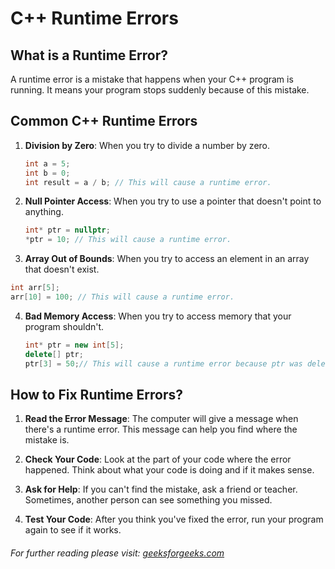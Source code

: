 # C++ Runtime Errors

## What is a Runtime Error?

A runtime error is a mistake that happens when your C++ program is running. It means your program stops suddenly because of this mistake.

## Common C++ Runtime Errors

1. **Division by Zero**: When you try to divide a number by zero.
   ```cpp
   int a = 5;
   int b = 0;
   int result = a / b; // This will cause a runtime error.

2. **Null Pointer Access**: When you try to use a pointer that doesn't point to anything.

    ```cpp
    int* ptr = nullptr;
    *ptr = 10; // This will cause a runtime error.
    ```
3. **Array Out of Bounds**: When you try to access an element in an array that doesn't exist.

```cpp
int arr[5];
arr[10] = 100; // This will cause a runtime error.
```

4. **Bad Memory Access**: When you try to access memory that your program shouldn't.
    
    ```cpp  
    int* ptr = new int[5];
    delete[] ptr;
    ptr[3] = 50;// This will cause a runtime error because ptr was deleted.
    ``` 


## How to Fix Runtime Errors?

1. **Read the Error Message**: The computer will give a message when there's a runtime error. This message can help you find where the mistake is.

2. **Check Your Code**: Look at the part of your code where the error happened. Think about what your code is doing and if it makes sense.

3. **Ask for Help**: If you can't find the mistake, ask a friend or teacher. Sometimes, another person can see something you missed.

4. **Test Your Code**: After you think you've fixed the error, run your program again to see if it works.

###### For further reading please visit: [geeksforgeeks.com](https://www.geeksforgeeks.org/reason-of-runtime-error-in-c-c/)

